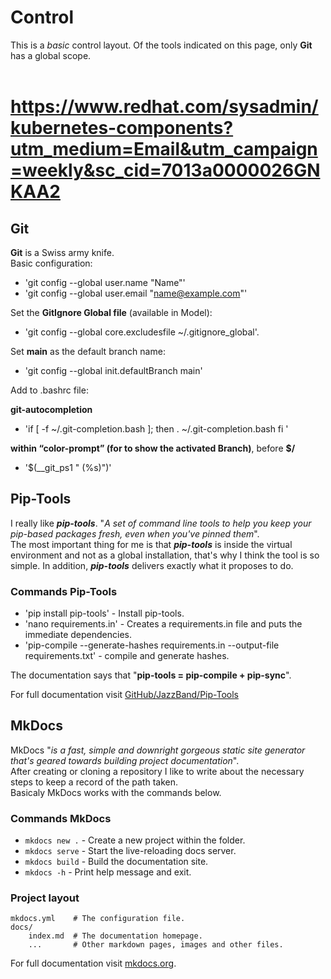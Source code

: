 # Control
This is a *basic* control layout. Of the tools indicated on this page, only **Git** has a global scope.  
<br />
# https://www.redhat.com/sysadmin/kubernetes-components?utm_medium=Email&utm_campaign=weekly&sc_cid=7013a0000026GNKAA2

## Git

**Git** is a Swiss army knife.  
Basic configuration:  

* 'git config --global user.name "Name"'
* 'git config --global user.email "name@example.com"'  

Set the **GitIgnore Global file** (available in Model):  

* 'git config --global core.excludesfile ~/.gitignore_global'.  

Set **main** as the default branch name:  

* 'git config --global init.defaultBranch main'

Add to .bashrc file:  

**git-autocompletion**

* 'if [ -f ~/.git-completion.bash ]; then
  . ~/.git-completion.bash
fi
'  

**within “color-prompt” (for to show the activated Branch)**, before **$/**  

* '$(__git_ps1 " (%s)")'  










## Pip-Tools

I really like **_pip-tools_**. "*A set of command line tools to help you keep your pip-based packages fresh, even when you've pinned them*".  
The most important thing for me is that **_pip-tools_** is inside the virtual environment and not as a global installation, that's why I think the tool is so simple. In addition, **_pip-tools_** delivers exactly what it proposes to do.  

### Commands Pip-Tools

* 'pip install pip-tools' - Install pip-tools.
* 'nano requirements.in' - Creates a requirements.in file and puts the immediate dependencies.  
* 'pip-compile --generate-hashes requirements.in --output-file requirements.txt' - compile and generate hashes. 

The documentation says that "**pip-tools = pip-compile + pip-sync**".  

For full documentation visit [GitHub/JazzBand/Pip-Tools](https://github.com/jazzband/pip-tools)

 


## MkDocs

MkDocs "*is a fast, simple and downright gorgeous static site generator that's geared towards building project documentation*".  
After creating or cloning a repository I like to write about the necessary steps to keep a record of the path taken.  
Basicaly MkDocs works with the commands below.


### Commands MkDocs

* `mkdocs new .` - Create a new project within the folder.
* `mkdocs serve` - Start the live-reloading docs server.
* `mkdocs build` - Build the documentation site.
* `mkdocs -h` - Print help message and exit.

### Project layout

    mkdocs.yml    # The configuration file.
    docs/
        index.md  # The documentation homepage.
        ...       # Other markdown pages, images and other files.  

For full documentation visit [mkdocs.org](https://www.mkdocs.org).



